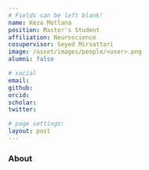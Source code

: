 ```yaml
---
# Fields can be left blank! 
name: Keza Motlana
position: Master's Student
affiliation: Neuroscience
cosupervisor: Seyed Mirsattari
image: /asset/images/people/<user>.png
alumni: false

# social
email: 
github: 
orcid:
scholar: 
twitter:

# page settings:
layout: post
---
```


### About
